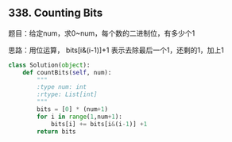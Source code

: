 ## 338. Counting Bits

题目：给定num，求0~num，每个数的二进制位，有多少个1

思路：用位运算， bits[i&(i-1)]+1 表示去除最后一个1，还剩的1，加上1

```python
class Solution(object):
    def countBits(self, num):
        """
        :type num: int
        :rtype: List[int]
        """
        bits = [0] * (num+1)
        for i in range(1,num+1):
            bits[i] += bits[i&(i-1)] +1
        return bits
```
